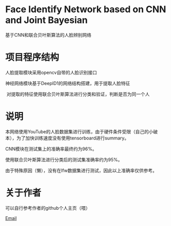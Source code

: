 # Face Identify Network based on CNN and Joint Bayesian
基于CNN和联合贝叶斯算法的人脸辨别网络

# 项目程序结构
  人脸提取模块采用opencv自带的人脸识别接口
  
  神经网络模块基于DeepID1的网络结构搭建，用于提取人脸特征
  
  对提取的特征使用联合贝叶斯算法进行分类和验证，判断是否为同一个人
  
# 说明 
本网络使用YouTube的人脸数据集进行训练，由于硬件条件受限（自己的小破本），为了加快训练速度没有使用tensorboard进行summary。

CNN模块在测试集上的准确率最终约为96%。

使用联合贝叶斯算法进行分类后的测试集准确率约为95%。

由于特殊原因（懒），没有在lfw数据集进行测试，因此以上准确率仅供参考。

# 关于作者
可以自行参考作者的github个人主页（喂）

[Email](mailto:364687927@qq.com)
